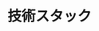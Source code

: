 # 技術スタック

<!--
プログラミング言語、フレームワーク、ライブラリ、パッケージなどを記述する

Example

- **言語**: Typescript
- **フレームワーク**: Next.js
- **ライブラリ・パッケージ**
    - shadcn/ui
    - date-fns
-->